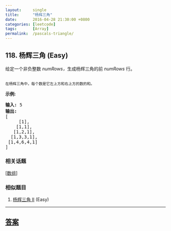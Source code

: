 ```yaml
---
layout:     single
title:      "杨辉三角"
date:       2016-04-28 21:30:00 +0800
categories: [leetcode]
tags:       [Array]
permalink:  /pascals-triangle/
---
```


## 118. 杨辉三角 (Easy)

<p>给定一个非负整数&nbsp;<em>numRows，</em>生成杨辉三角的前&nbsp;<em>numRows&nbsp;</em>行。</p>

<p><img alt="" src="https://upload.wikimedia.org/wikipedia/commons/0/0d/PascalTriangleAnimated2.gif"></p>

<p><small>在杨辉三角中，每个数是它左上方和右上方的数的和。</small></p>

<p><strong>示例:</strong></p>

<pre><strong>输入:</strong> 5
<strong>输出:</strong>
[
     [1],
    [1,1],
   [1,2,1],
  [1,3,3,1],
 [1,4,6,4,1]
]</pre>

### 相关话题
  [[数组](https://github.com/openset/leetcode/tree/master/tag/array/README.md)]

### 相似题目
  1. [杨辉三角 II](/pascals-triangle-ii) (Easy)

---

## [答案](https://github.com/openset/leetcode/tree/master/problems/pascals-triangle)
